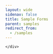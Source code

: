 ```yaml
---
layout: wide
sidenav: false
title: Sample Forms
parent: samples
redirect_from:
  - /samples
---
```


<section class="fedramp-page-container">
	<div class="grid-container">
		<div class="full-row grid-row padding-top-2 grid-gap">
			<div class="grid-col-12">
<script src="https://cdn.test-form.io/formiojs/formio.embed.js?src=https://portal-dev.forms.gov/dev/stephanieembeddingfheo&redirect=https://www.google.com"></script>
			</div>	
		</div>
			
		

	</div>	
</section>
